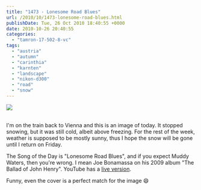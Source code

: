 ```yaml
---
title: "1473 - Lonesome Road Blues"
url: /2010/10/1473-lonesome-road-blues.html
publishDate: Tue, 26 Oct 2010 18:40:55 +0000
date: 2010-10-26 20:40:55
categories: 
  - "tamron-17-502-8-vc"
tags: 
  - "austria"
  - "autumn"
  - "carinthia"
  - "karnten"
  - "landscape"
  - "nikon-d300"
  - "road"
  - "snow"
---
```

<div class="container">
<div class="center"><a target="_blank" href="https://d25zfm9zpd7gm5.cloudfront.net/1200x1200/2010/20101026_113241_ps.jpg"><img src="https://d25zfm9zpd7gm5.cloudfront.net/0600x0600/2010/20101026_113241_ps.jpg" /></a></div>
</div>
<br />

I'm on the train back to Vienna and this is an image of today. It stopped snowing, but it was still cold, albeit above freezing. For the rest of the week, weather is supposed to be mostly sunny, thus I hope the snow will be gone until I return on Friday.

 The Song of the Day is "Lonesome Road Blues", and if you expect Muddy Waters, then you're wrong. I mean Joe Bonamassa on his 2009 album "The Ballad of John Henry". YouTube has a <a target="_blank" href="http://www.youtube.com/watch?v=JmHifJM5Cpk">live version</a>.

Funny, even the cover is a perfect match for the image 😄
